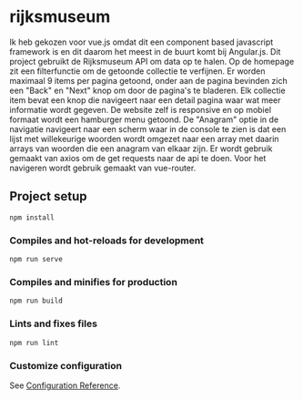 # rijksmuseum
Ik heb gekozen voor vue.js omdat dit een component based javascript framework is en dit daarom het meest in de buurt komt bij Angular.js. Dit project gebruikt de Rijksmuseum API om data op te halen. Op de homepage zit een filterfunctie om de getoonde collectie te verfijnen. Er worden maximaal 9 items per pagina getoond, onder aan de pagina bevinden zich een "Back" en "Next" knop om door de pagina's te bladeren. Elk collectie item bevat een knop die navigeert naar een detail pagina waar wat meer informatie wordt gegeven. De website zelf is responsive en op mobiel formaat wordt een hamburger menu getoond. De "Anagram" optie in de navigatie navigeert naar een scherm waar in de console te zien is dat een lijst met willekeurige woorden wordt omgezet naar een array met daarin arrays van woorden die een anagram van elkaar zijn. Er wordt gebruik gemaakt van axios om de get requests naar de api te doen. Voor het navigeren wordt gebruik gemaakt van vue-router.
## Project setup
```
npm install
```

### Compiles and hot-reloads for development
```
npm run serve
```

### Compiles and minifies for production
```
npm run build
```

### Lints and fixes files
```
npm run lint
```

### Customize configuration
See [Configuration Reference](https://cli.vuejs.org/config/).
